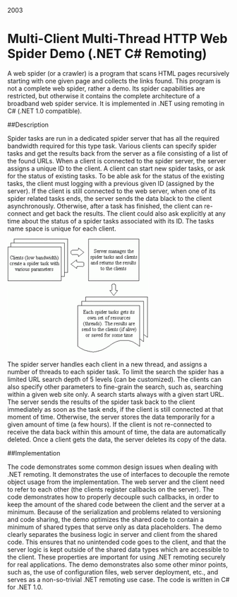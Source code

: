 2003

Multi-Client Multi-Thread HTTP Web Spider Demo (.NET C# Remoting)
=====

<!--- tags: csharp -->

A web spider (or a crawler) is a program that scans HTML pages recursively starting with one given page and collects the links found. This program is not a complete web spider, rather a demo. Its spider capabilities are restricted, but otherwise it contains the complete architecture of a broadband web spider service. It is implemented in .NET using remoting in C# (.NET 1.0 compatible).

##Description

Spider tasks are run in a dedicated spider server that has all the required bandwidth required for this type task. Various clients can specify spider tasks and get the results back from the server as a file consisting of a list of the found URLs. When a client is connected to the spider server, the server assigns a unique ID to the client. A client can start new spider tasks, or ask for the status of existing tasks. To be able ask for the status of the existing tasks, the client must logging with a previous given ID (assigned by the server). If the client is still connected to the web server, when one of its spider related tasks ends, the server sends the data black to the client asynchronously. Otherwise, after a task has finished, the client can re-connect and get back the results. The client could also ask explicitly at any time about the status of a spider tasks associated with its ID. The tasks name space is unique for each client.

![](r/msnet-remoting-webspider/spider.gif)

The spider server handles each client in a new thread, and assigns a number of threads to each spider task. To limit the search the spider has a limited URL search depth of 5 levels (can be customized). The clients can also specify other parameters to fine-grain the search, such as, searching within a given web site only. A search starts always with a given start URL. The server sends the results of the spider task back to the client immediately as soon as the task ends, if the client is still connected at that moment of time. Otherwise, the server stores the data temporarily for a given amount of time (a few hours). If the client is not re-connected to receive the data back within this amount of time, the data are automatically deleted. Once a client gets the data, the server deletes its copy of the data.

##Implementation

The code demonstrates some common design issues when dealing with .NET remoting. It demonstrates the use of interfaces to decouple the remote object usage from the implementation. The web server and the client need to refer to each other (the clients register callbacks on the server). The code demonstrates how to properly decouple such callbacks, in order to keep the amount of the shared code between the client and the server at a minimum. Because of the serialization and problems related to versioning and code sharing, the demo optimizes the shared code to contain a minimum of shared types that serve only as data placeholders. The demo clearly separates the business logic in server and client from the shared code. This ensures that no unintended code goes to the client, and that the server logic is kept outside of the shared data types which are accessible to the client. These properties are important for using .NET remoting securely for real applications. The demo demonstrates also some other minor points, such as, the use of configuration files, web server deployment, etc., and serves as a non-so-trivial .NET remoting use case. The code is written in C# for .NET 1.0.
